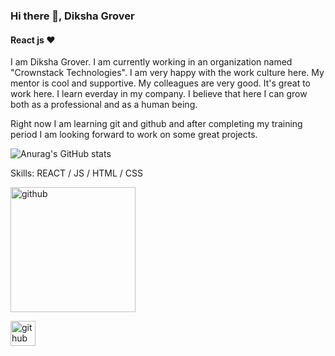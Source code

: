 ### Hi there 👋, Diksha Grover
#### React js ❤
I am Diksha Grover. I am currently working in an organization named "Crownstack Technologies".  I am very happy with the work culture here. My mentor is cool and supportive. My colleagues are very good. It's great to work here. I learn everday in my company. I believe that here I can grow both as a professional and as a human being.

Right now I am learning git and github and after completing my training period I am looking forward to work on some great projects.

![Anurag's GitHub stats](https://github-readme-stats.vercel.app/api?username=diksha-grover&theme=dark&show_icons=true)


Skills: REACT / JS / HTML / CSS

<img src='https://github.com/diksha-grover/myintro/blob/main/React-JS-1.jpg' alt='github' height='200'>


[<img src='https://cdn.jsdelivr.net/npm/simple-icons@3.0.1/icons/github.svg' alt='github' height='40'>](https://github.com/diksha-grover)  


